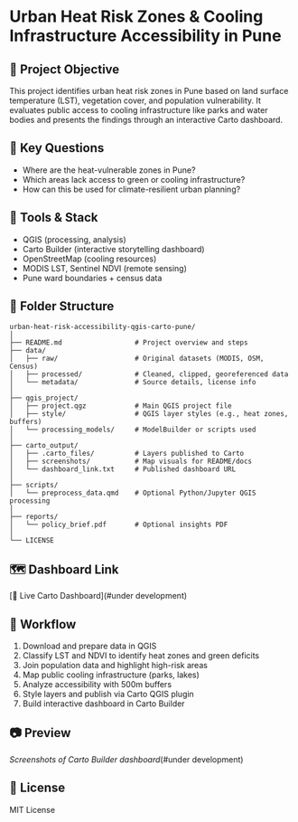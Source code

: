 # Urban Heat Risk Zones & Cooling Infrastructure Accessibility in Pune

## 🧭 Project Objective
This project identifies urban heat risk zones in Pune based on land surface temperature (LST), vegetation cover, and population vulnerability. It evaluates public access to cooling infrastructure like parks and water bodies and presents the findings through an interactive Carto dashboard.

## 📌 Key Questions
- Where are the heat-vulnerable zones in Pune?
- Which areas lack access to green or cooling infrastructure?
- How can this be used for climate-resilient urban planning?

## 🔧 Tools & Stack
- QGIS (processing, analysis)
- Carto Builder (interactive storytelling dashboard)
- OpenStreetMap (cooling resources)
- MODIS LST, Sentinel NDVI (remote sensing)
- Pune ward boundaries + census data

## 📁 Folder Structure
```
urban-heat-risk-accessibility-qgis-carto-pune/
│
├── README.md                  # Project overview and steps
├── data/
│   ├── raw/                   # Original datasets (MODIS, OSM, Census)
│   ├── processed/             # Cleaned, clipped, georeferenced data
│   └── metadata/              # Source details, license info
│
├── qgis_project/
│   ├── project.qgz            # Main QGIS project file
│   ├── style/                 # QGIS layer styles (e.g., heat zones, buffers)
│   └── processing_models/     # ModelBuilder or scripts used
│
├── carto_output/
│   ├── .carto_files/          # Layers published to Carto
│   ├── screenshots/           # Map visuals for README/docs
│   └── dashboard_link.txt     # Published dashboard URL
│
├── scripts/
│   └── preprocess_data.qmd    # Optional Python/Jupyter QGIS processing
│
├── reports/
│   └── policy_brief.pdf       # Optional insights PDF
│
└── LICENSE
```

## 🗺️ Dashboard Link
[🔗 Live Carto Dashboard](#under development)

## 🚀 Workflow
1. Download and prepare data in QGIS
2. Classify LST and NDVI to identify heat zones and green deficits
3. Join population data and highlight high-risk areas
4. Map public cooling infrastructure (parks, lakes)
5. Analyze accessibility with 500m buffers
6. Style layers and publish via Carto QGIS plugin
7. Build interactive dashboard in Carto Builder

## 📷 Preview
_Screenshots of Carto Builder dashboard_(#under development)

## 📜 License
MIT License

